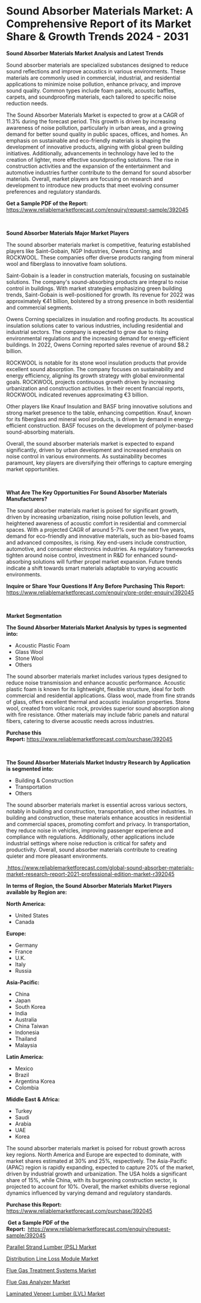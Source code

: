 <p><h1>Sound Absorber Materials Market: A Comprehensive Report of its Market Share & Growth Trends 2024 - 2031</h1></p><p><strong>Sound Absorber Materials Market Analysis and Latest Trends</strong></p>
<p><p>Sound absorber materials are specialized substances designed to reduce sound reflections and improve acoustics in various environments. These materials are commonly used in commercial, industrial, and residential applications to minimize noise pollution, enhance privacy, and improve sound quality. Common types include foam panels, acoustic baffles, carpets, and soundproofing materials, each tailored to specific noise reduction needs.</p><p>The Sound Absorber Materials Market is expected to grow at a CAGR of 11.3% during the forecast period. This growth is driven by increasing awareness of noise pollution, particularly in urban areas, and a growing demand for better sound quality in public spaces, offices, and homes. An emphasis on sustainable and eco-friendly materials is shaping the development of innovative products, aligning with global green building initiatives. Additionally, advancements in technology have led to the creation of lighter, more effective soundproofing solutions. The rise in construction activities and the expansion of the entertainment and automotive industries further contribute to the demand for sound absorber materials. Overall, market players are focusing on research and development to introduce new products that meet evolving consumer preferences and regulatory standards.</p></p>
<p><strong>Get a Sample PDF of the Report:&nbsp;</strong> <a href="https://www.reliablemarketforecast.com/enquiry/request-sample/392045?utm_campaign=1110&utm_medium=2&utm_source=Github&utm_content=ia&utm_term=26102024&utm_id=sound-absorber-materials">https://www.reliablemarketforecast.com/enquiry/request-sample/392045</a></p>
<p>&nbsp;</p>
<p><strong>Sound Absorber Materials Major Market Players</strong></p>
<p><p>The sound absorber materials market is competitive, featuring established players like Saint-Gobain, NGP Industries, Owens Corning, and ROCKWOOL. These companies offer diverse products ranging from mineral wool and fiberglass to innovative foam solutions.</p><p>Saint-Gobain is a leader in construction materials, focusing on sustainable solutions. The company's sound-absorbing products are integral to noise control in buildings. With market strategies emphasizing green building trends, Saint-Gobain is well-positioned for growth. Its revenue for 2022 was approximately €41 billion, bolstered by a strong presence in both residential and commercial segments.</p><p>Owens Corning specializes in insulation and roofing products. Its acoustical insulation solutions cater to various industries, including residential and industrial sectors. The company is expected to grow due to rising environmental regulations and the increasing demand for energy-efficient buildings. In 2022, Owens Corning reported sales revenue of around $8.2 billion.</p><p>ROCKWOOL is notable for its stone wool insulation products that provide excellent sound absorption. The company focuses on sustainability and energy efficiency, aligning its growth strategy with global environmental goals. ROCKWOOL projects continuous growth driven by increasing urbanization and construction activities. In their recent financial reports, ROCKWOOL indicated revenues approximating €3 billion.</p><p>Other players like Knauf Insulation and BASF bring innovative solutions and strong market presence to the table, enhancing competition. Knauf, known for its fiberglass and mineral wool products, is driven by demand in energy-efficient construction. BASF focuses on the development of polymer-based sound-absorbing materials.</p><p>Overall, the sound absorber materials market is expected to expand significantly, driven by urban development and increased emphasis on noise control in various environments. As sustainability becomes paramount, key players are diversifying their offerings to capture emerging market opportunities.</p></p>
<p>&nbsp;</p>
<p><strong>What Are The Key Opportunities For Sound Absorber Materials Manufacturers?</strong></p>
<p><p>The sound absorber materials market is poised for significant growth, driven by increasing urbanization, rising noise pollution levels, and heightened awareness of acoustic comfort in residential and commercial spaces. With a projected CAGR of around 5-7% over the next five years, demand for eco-friendly and innovative materials, such as bio-based foams and advanced composites, is rising. Key end-users include construction, automotive, and consumer electronics industries. As regulatory frameworks tighten around noise control, investment in R&D for enhanced sound-absorbing solutions will further propel market expansion. Future trends indicate a shift towards smart materials adaptable to varying acoustic environments.</p></p>
<p><strong>Inquire or Share Your Questions If Any Before Purchasing This Report:</strong> <a href="https://www.reliablemarketforecast.com/enquiry/pre-order-enquiry/392045?utm_campaign=1110&utm_medium=2&utm_source=Github&utm_content=ia&utm_term=26102024&utm_id=sound-absorber-materials">https://www.reliablemarketforecast.com/enquiry/pre-order-enquiry/392045</a></p>
<p>&nbsp;</p>
<p><strong>Market Segmentation</strong></p>
<p><strong>The Sound Absorber Materials Market Analysis by types is segmented into:</strong></p>
<p><ul><li>Acoustic Plastic Foam</li><li>Glass Wool</li><li>Stone Wool</li><li>Others</li></ul></p>
<p><p>The sound absorber materials market includes various types designed to reduce noise transmission and enhance acoustic performance. Acoustic plastic foam is known for its lightweight, flexible structure, ideal for both commercial and residential applications. Glass wool, made from fine strands of glass, offers excellent thermal and acoustic insulation properties. Stone wool, created from volcanic rock, provides superior sound absorption along with fire resistance. Other materials may include fabric panels and natural fibers, catering to diverse acoustic needs across industries.</p></p>
<p><strong>Purchase this Report:&nbsp;</strong><a href="https://www.reliablemarketforecast.com/purchase/392045?utm_campaign=1110&utm_medium=2&utm_source=Github&utm_content=ia&utm_term=26102024&utm_id=sound-absorber-materials">https://www.reliablemarketforecast.com/purchase/392045</a></p>
<p>&nbsp;</p>
<p><strong>The Sound Absorber Materials Market Industry Research by Application is segmented into:</strong></p>
<p><ul><li>Building & Construction</li><li>Transportation</li><li>Others</li></ul></p>
<p><p>The sound absorber materials market is essential across various sectors, notably in building and construction, transportation, and other industries. In building and construction, these materials enhance acoustics in residential and commercial spaces, promoting comfort and privacy. In transportation, they reduce noise in vehicles, improving passenger experience and compliance with regulations. Additionally, other applications include industrial settings where noise reduction is critical for safety and productivity. Overall, sound absorber materials contribute to creating quieter and more pleasant environments.</p></p>
<p><a href="https://www.reliablemarketforecast.com/global-sound-absorber-materials-market-research-report-2021-professional-edition-market-r392045?utm_campaign=1110&utm_medium=2&utm_source=Github&utm_content=ia&utm_term=26102024&utm_id=sound-absorber-materials">&nbsp;https://www.reliablemarketforecast.com/global-sound-absorber-materials-market-research-report-2021-professional-edition-market-r392045</a></p>
<p><strong>In terms of Region, the Sound Absorber Materials Market Players available by Region are:</strong></p>
<p>
    <p> <strong> North America: </strong>
        <ul>
            <li>United States</li>
            <li>Canada</li>
        </ul>
        </p> 
    <p> <strong> Europe: </strong>
        <ul>
            <li>Germany</li>
            <li>France</li>
            <li>U.K.</li>
            <li>Italy</li>
            <li>Russia</li>
        </ul>
        </p> 
    <p> <strong> Asia-Pacific: </strong>
        <ul>
            <li>China</li>
            <li>Japan</li>
            <li>South Korea</li>
            <li>India</li>
            <li>Australia</li>
            <li>China Taiwan</li>
            <li>Indonesia</li>
            <li>Thailand</li>
            <li>Malaysia</li>
        </ul>
        </p> 
    <p> <strong> Latin America: </strong>
        <ul>
            <li>Mexico</li>
            <li>Brazil</li>
            <li>Argentina Korea</li>
            <li>Colombia</li>
        </ul>
        </p> 
    <p> <strong> Middle East & Africa: </strong>
        <ul>
            <li>Turkey</li>
            <li>Saudi</li>
            <li>Arabia</li>
            <li>UAE</li>
            <li>Korea</li>
        </ul>
    </p>
    </p>
<p><p>The sound absorber materials market is poised for robust growth across key regions. North America and Europe are expected to dominate, with market shares estimated at 30% and 25%, respectively. The Asia-Pacific (APAC) region is rapidly expanding, expected to capture 20% of the market, driven by industrial growth and urbanization. The USA holds a significant share of 15%, while China, with its burgeoning construction sector, is projected to account for 10%. Overall, the market exhibits diverse regional dynamics influenced by varying demand and regulatory standards.</p></p>
<p><strong>Purchase this Report: </strong><a href="https://www.reliablemarketforecast.com/purchase/392045?utm_campaign=1110&utm_medium=2&utm_source=Github&utm_content=ia&utm_term=26102024&utm_id=sound-absorber-materials">https://www.reliablemarketforecast.com/purchase/392045</a></p>
<p>&nbsp;<strong>Get a Sample PDF of the Report:&nbsp;&nbsp;</strong><a href="https://www.reliablemarketforecast.com/enquiry/request-sample/392045?utm_campaign=1110&utm_medium=2&utm_source=Github&utm_content=ia&utm_term=26102024&utm_id=sound-absorber-materials">https://www.reliablemarketforecast.com/enquiry/request-sample/392045</a></p>
<p><strong></strong></p>
<p><p><a href="https://github.com/sandygraoj2/Market-Research-Report-List-1/blob/main/parallel-strand-lumber-psl-market.md?utm_campaign=1110&utm_medium=2&utm_source=Github&utm_content=ia&utm_term=26102024&utm_id=sound-absorber-materials">Parallel Strand Lumber (PSL) Market</a></p><p><a href="https://www.linkedin.com/pulse/global-distribution-line-loss-module-market-trends-e9wpf?utm_campaign=1110&utm_medium=2&utm_source=Github&utm_content=ia&utm_term=26102024&utm_id=sound-absorber-materials">Distribution Line Loss Module Market</a></p><p><a href="https://issuu.com/reportprime-2/docs/flue-gas-treatment-systems-market-s_fea50be1a7bcb3?utm_campaign=1110&utm_medium=2&utm_source=Github&utm_content=ia&utm_term=26102024&utm_id=sound-absorber-materials">Flue Gas Treatment Systems Market</a></p><p><a href="https://issuu.com/reportprime-2/docs/flue-gas-analyzer-market-size-2030._894c575d9cba45?utm_campaign=1110&utm_medium=2&utm_source=Github&utm_content=ia&utm_term=26102024&utm_id=sound-absorber-materials">Flue Gas Analyzer Market</a></p><p><a href="https://github.com/janelbaub6/Market-Research-Report-List-1/blob/main/laminated-veneer-lumber-lvl-market.md?utm_campaign=1110&utm_medium=2&utm_source=Github&utm_content=ia&utm_term=26102024&utm_id=sound-absorber-materials">Laminated Veneer Lumber (LVL) Market</a></p></p>